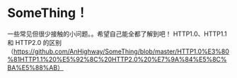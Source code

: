 # SomeThing！
一些常见但很少接触的小问题。。希望自己能全都了解到吧！
HTTP1.0、HTTP1.1 和 HTTP2.0 的区别（https://github.com/AnHighway/SomeThing/blob/master/HTTP1.0%E3%80%81HTTP1.1%20%E5%92%8C%20HTTP2.0%20%E7%9A%84%E5%8C%BA%E5%88%AB）
